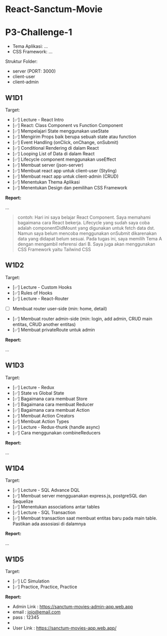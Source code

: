 # React-Sanctum-Movie

# P3-Challenge-1

- Tema Aplikasi: ...
- CSS Framework: ...

Struktur Folder:

- server (PORT: 3000)
- client-user
- client-admin

## W1D1

Target:

- [✅] Lecture - React Intro
- [✅] React: Class Component vs Function Component
- [✅] Mempelajari State menggunakan useState
- [✅] Mengirim Props baik berupa sebuah state atau function
- [✅] Event Handling (onClick, onChange, onSubmit)
- [✅] Conditional Rendering di dalam React
- [✅] Looping List of Data di dalam React
- [✅] Lifecycle component menggunakan useEffect
- [✅] Membuat server (json-server)
- [✅] Membuat react app untuk client-user (Styling)
- [✅] Membuat react app untuk client-admin (CRUD)
- [✅] Menentukan Thema Aplikasi
- [✅] Menentukan Design dan pemilihan CSS Framework

**Report:**

...

> contoh: Hari ini saya belajar React Component. Saya memahami bagaimana cara React bekerja. Lifecycle yang sudah saya coba adalah componentDidMount yang digunakan untuk fetch data dst. Namun saya belum mencoba menggunakan onSubmit dikarenakan data yang didapat belum sesuai.
> Pada tugas ini, saya memilih Tema A dengan mengambil referensi dari B. Saya juga akan menggunakan CSS Framework yaitu Tailwind CSS

## W1D2

Target:

- [✅] Lecture - Custom Hooks
- [✅] Rules of Hooks
- [✅] Lecture - React-Router
- [ ] Membuat router user-side (min: home, detail)
- [✅] Membuat router admin-side (min: login, add admin, CRUD main entitas, CRUD another entitas)
- [✅] Membuat privateRoute untuk admin

**Report:**

...

## W1D3

Target:

- [✅] Lecture - Redux
- [✅] State vs Global State
- [✅] Bagaimana cara membuat Store
- [✅] Bagaimana cara membuat Reducer
- [✅] Bagaimana cara membuat Action
- [✅] Membuat Action Creators
- [✅] Membuat Action Types
- [✅] Lecture - Redux-thunk (handle async)
- [✅] Cara menggunakan combineReducers

**Report:**

...

## W1D4

Target:

- [✅] Lecture - SQL Advance DQL
- [✅] Membuat server mengguanakan express.js, postgreSQL dan Sequelize
- [✅] Menentukan associations antar tables
- [✅] Lecture - SQL Transaction
- [✅] Membuat transaction saat membuat entitas baru pada main table. Pastikan ada assosiasi di dalamnya

**Report:**

...

## W1D5

Target:

- [✅] LC Simulation
- [✅] Practice, Practice, Practice

**Report:**

- Admin Link : https://sanctum-movies-admin-app.web.app
- email : jojo@email.com
- pass : 12345
- 
- User Link : https://sanctum-movies-app.web.app/
